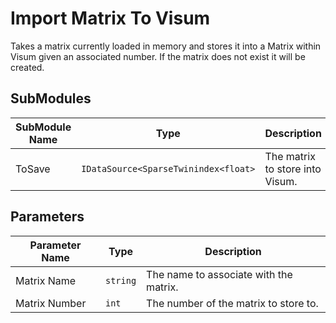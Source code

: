 # Import Matrix To Visum

Takes a matrix currently loaded in memory and stores it into a Matrix
within Visum given an associated number.  If the matrix does not
exist it will be created.

## SubModules

| SubModule Name | Type | Description                            |
|-------|---------------|----------------------------------------|
|ToSave| `IDataSource<SparseTwinindex<float>`| The matrix to store into Visum. |

## Parameters

| Parameter Name | Type | Description                            |
|-------|---------------|----------------------------------------|
| Matrix Name | `string`| The name to associate with the matrix. |
| Matrix Number | `int` | The number of the matrix to store to. |
